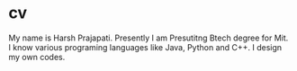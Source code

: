 # cv
My name is Harsh Prajapati.
Presently I am Presutitng Btech degree for Mit. 
I know various programing languages like Java, Python and C++.
I design my own codes. 
